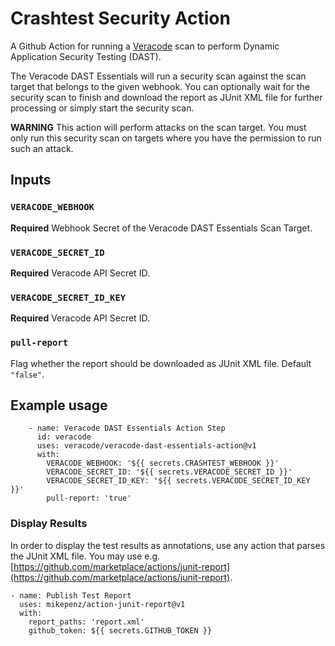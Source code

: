 # Crashtest Security Action

A Github Action for running a [Veracode](https://veracode.com) scan to perform Dynamic Application Security Testing (DAST).

The Veracode DAST Essentials will run a security scan against the scan target that belongs to the given webhook. You can optionally wait for the security scan to finish and download the report as JUnit XML file for further processing or simply start the security scan.

**WARNING** This action will perform attacks on the scan target. You must only run this security scan on targets where you have the permission to run such an attack.

## Inputs

### `VERACODE_WEBHOOK`

**Required** Webhook Secret of the Veracode DAST Essentials Scan Target.

### `VERACODE_SECRET_ID`

**Required** Veracode API Secret ID.

### `VERACODE_SECRET_ID_KEY`

**Required** Veracode API Secret ID.

### `pull-report`

Flag whether the report should be downloaded as JUnit XML file. Default `"false"`.

## Example usage

```
    - name: Veracode DAST Essentials Action Step
      id: veracode
      uses: veracode/veracode-dast-essentials-action@v1
      with:
        VERACODE_WEBHOOK: '${{ secrets.CRASHTEST_WEBHOOK }}'
        VERACODE_SECRET_ID: '${{ secrets.VERACODE_SECRET_ID }}'
        VERACODE_SECRET_ID_KEY: '${{ secrets.VERACODE_SECRET_ID_KEY }}'
        pull-report: 'true'
```

### Display Results

In order to display the test results as annotations, use any action that parses the JUnit XML file. You may use e.g. [https://github.com/marketplace/actions/junit-report](https://github.com/marketplace/actions/junit-report).

```
- name: Publish Test Report
  uses: mikepenz/action-junit-report@v1
  with:
    report_paths: 'report.xml'
    github_token: ${{ secrets.GITHUB_TOKEN }}
```
